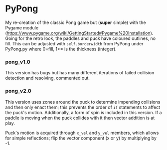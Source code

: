# PyPong
My re-creation of the classic Pong game but (**super** simple) with the Pygame module (https://www.pygame.org/wiki/GettingStarted#Pygame%20Installation).
Going for the retro look, the paddles and puck have coloured outlines, no fill. This can be adjusted with `self.borderwidth` from PyPong under PyPong.py where 0=fill, 1>= is the thickness (integer).

### pong_v1.0 
This version has bugs but has many different iterations of failed collision detection and resolving, commented out.

### pong_v2.0 
This version uses zones around the puck to determine impending collisions and then only enact them; this prevents the order of `if` statements to affect the puck's motion. Additionally, a form of spin is included in this version. If a paddle is moving when the puck collides with it then vector addition is at play.

Puck's motion is acquired through `x_vel` and `y_vel` members, which allows for simple reflections; flip the vector component (x or y) by multiplying by -1.
